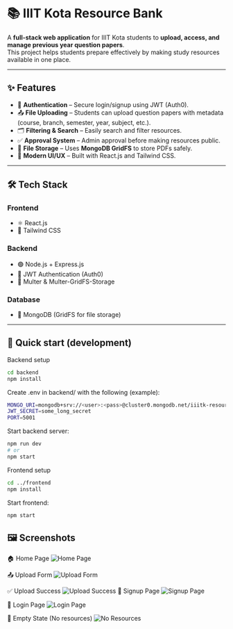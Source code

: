 # 📚 IIIT Kota Resource Bank

A **full-stack web application** for IIIT Kota students to **upload, access, and manage previous year question papers**.  
This project helps students prepare effectively by making study resources available in one place.  

---

## ✨ Features

- 🔑 **Authentication** – Secure login/signup using JWT (Auth0).  
- 📤 **File Uploading** – Students can upload question papers with metadata (course, branch, semester, year, subject, etc.).  
- 🗂 **Filtering & Search** – Easily search and filter resources.  
- ✅ **Approval System** – Admin approval before making resources public.  
- 💾 **File Storage** – Uses **MongoDB GridFS** to store PDFs safely.  
- 🎨 **Modern UI/UX** – Built with React.js and Tailwind CSS.  

---

## 🛠 Tech Stack

### Frontend
- ⚛️ React.js  
- 🎨 Tailwind CSS  

### Backend
- 🟢 Node.js + Express.js  
- 🔑 JWT Authentication (Auth0)  
- 📂 Multer & Multer-GridFS-Storage  

### Database
- 🍃 MongoDB (GridFS for file storage)  

---

## 🚀 Quick start (development)

Backend setup
```bash
cd backend
npm install
```
Create .env in backend/ with the following (example):
```bash
MONGO_URI=mongodb+srv://<user>:<pass>@cluster0.mongodb.net/iiitk-resources
JWT_SECRET=some_long_secret
PORT=5001
```
Start backend server:
```bash
npm run dev
# or
npm start
```
Frontend setup
```bash
cd ../frontend
npm install
```
Start frontend:
```bash
npm start
```
## 🖼 Screenshots

🏠 Home Page
![Home Page]()

📤 Upload Form
![Upload Form](frontend/public/screenshots/upload-form.png)

✅ Upload Success
![Upload Success](frontend/public/screenshots/upload-success.png)
 🔑 Signup Page
![Signup Page](frontend/public/screenshots/signup.png)

🔐 Login Page
![Login Page](frontend/public/screenshots/login.png)

📂 Empty State (No resources)
![No Resources](frontend/public/screenshots/no-resources.png)


